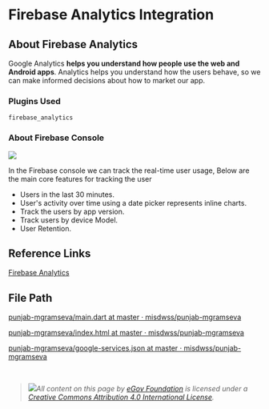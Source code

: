 # Firebase Analytics Integration

## About Firebase Analytics

Google Analytics **helps you understand how people use the web and Android apps**. Analytics helps you understand how the users behave, so we can make informed decisions about how to market our app.

### **Plugins Used**

`firebase_analytics`

### **About Firebase Console**

![](https://238770250-files.gitbook.io/\~/files/v0/b/gitbook-x-prod.appspot.com/o/spaces%2FS0VW1NVyguqXxlketbHB%2Fuploads%2F6JU13ZlSqGOu3xXPlgLG%2Fimage-20220210-080337.png?alt=media\&token=f60778b9-72d6-4faf-bfd5-548f2a4067b3)

In the Firebase console we can track the real-time user usage, Below are the main core features for tracking the user

* Users in the last 30 minutes.
* User's activity over time using a date picker represents inline charts.
* Track the users by app version.
* Track users by device Model.
* User Retention.

## Reference Links

​[Firebase Analytics](https://firebase.flutter.dev/docs/analytics/overview/)​

## File Path

[<img src="https://github.com/fluidicon.png" alt="" data-size="line">](https://github.com/misdwss/punjab-mgramseva/blob/master/frontend/mgramseva/lib/main.dart)[punjab-mgramseva/main.dart at master · misdwss/punjab-mgramseva](https://github.com/misdwss/punjab-mgramseva/blob/master/frontend/mgramseva/lib/main.dart)

[<img src="https://github.com/fluidicon.png" alt="" data-size="line">](https://github.com/misdwss/punjab-mgramseva/blob/master/frontend/mgramseva/web/index.html)[punjab-mgramseva/index.html at master · misdwss/punjab-mgramseva](https://github.com/misdwss/punjab-mgramseva/blob/master/frontend/mgramseva/web/index.html)​[​](https://github.com/misdwss/punjab-mgramseva/blob/master/frontend/mgramseva/android/app/google-services.json)

[<img src="https://github.com/fluidicon.png" alt="" data-size="line">](https://github.com/misdwss/punjab-mgramseva/blob/master/frontend/mgramseva/android/app/google-services.json)[punjab-mgramseva/google-services.json at master · misdwss/punjab-mgramseva](https://github.com/misdwss/punjab-mgramseva/blob/master/frontend/mgramseva/android/app/google-services.json)​

​

> ​[![](https://i.creativecommons.org/l/by/4.0/80x15.png)](http://creativecommons.org/licenses/by/4.0/)[_​_](http://creativecommons.org/licenses/by/4.0/)_All content on this page by_ [_eGov Foundation_](https://egov.org.in/) _is licensed under a_ [_Creative Commons Attribution 4.0 International License_](http://creativecommons.org/licenses/by/4.0/)_._
